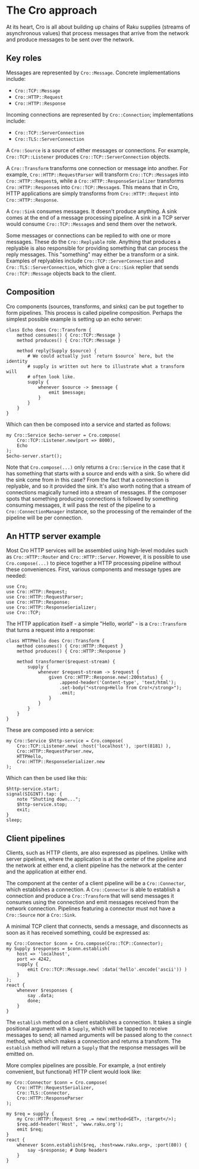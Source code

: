 # The Cro approach

At its heart, Cro is all about building up chains of Raku supplies (streams of
asynchronous values) that process messages that arrive from the network and
produce messages to be sent over the network.

## Key roles

Messages are represented by `Cro::Message`. Concrete implementations include:

* `Cro::TCP::Message`
* `Cro::HTTP::Request`
* `Cro::HTTP::Response`

Incoming connections are represented by `Cro::Connection`; implementations
include:

* `Cro::TCP::ServerConnection`
* `Cro::TLS::ServerConnection`

A `Cro::Source` is a source of either messages or connections. For example,
`Cro::TCP::Listener` produces `Cro::TCP::ServerConnection` objects.

A `Cro::Transform` transforms one connection or message into another. For
example, `Cro::HTTP::RequestParser` will transform `Cro::TCP::Message`s into
`Cro::HTTP::Request`s, while a `Cro::HTTP::ResponseSerializer` transforms
`Cro::HTTP::Response`s into `Cro::TCP::Message`s. This means that in Cro,
HTTP applications are simply transforms from `Cro::HTTP::Request` into
`Cro::HTTP::Response`.

A `Cro::Sink` consumes messages. It doesn't produce anything. A sink comes at
the end of a message processing pipeline. A sink in a TCP server would consume
`Cro::TCP::Message`s and send them over the network.

Some messages or connections can be replied to with one or more messages. These
do the `Cro::Replyable` role. Anything that produces a replyable is also
responsible for providing something that can process the reply messages. This
"something" may either be a transform or a sink. Examples of replyables include
`Cro::TCP::ServerConnection` and `Cro::TLS::ServerConnection`, which give a
`Cro::Sink` replier that sends `Cro::TCP::Message` objects back to the client.

## Composition

Cro components (sources, transforms, and sinks) can be put together to form
pipelines. This process is called pipeline composition. Perhaps the simplest
possible example is setting up an echo server:

```
class Echo does Cro::Transform {
    method consumes() { Cro::TCP::Message }
    method produces() { Cro::TCP::Message }

    method reply(Supply $source) {
        # We could actually just `return $source` here, but the identity
        # supply is written out here to illustrate what a transform will
        # often look like.
        supply {
            whenever $source -> $message {
                emit $message;
            }
        }
    }
}
```

Which can then be composed into a service and started as follows:

    my Cro::Service $echo-server = Cro.compose(
        Cro::TCP::Listener.new(port => 8000),
        Echo
    );
    $echo-server.start();

Note that `Cro.compose(...)` only returns a `Cro::Service` in the case that
it has something that starts with a source and ends with a sink. So where did
the sink come from in this case? From the fact that a connection is replyable,
and so it provided the sink. It's also worth noting that a stream of connections
magically turned into a stream of messages. If the composer spots that something
producing connections is followed by something consuming messages, it will
pass the rest of the pipeline to a `Cro::ConnectionManager` instance, so the
processing of the remainder of the pipeline will be per connection.

## An HTTP server example

Most Cro HTTP services will be assembled using high-level modules such as
`Cro::HTTP::Router` and `Cro::HTTP::Server`. However, it is possible to use
`Cro.compose(...)` to piece together a HTTP processing pipeline without these
conveniences. First, various components and message types are needed:

    use Cro;
    use Cro::HTTP::Request;
    use Cro::HTTP::RequestParser;
    use Cro::HTTP::Response;
    use Cro::HTTP::ResponseSerializer;
    use Cro::TCP;

The HTTP application itself - a simple "Hello, world" - is a `Cro::Transform`
that turns a request into a response:

```
class HTTPHello does Cro::Transform {
    method consumes() { Cro::HTTP::Request }
    method produces() { Cro::HTTP::Response }

    method transformer($request-stream) {
        supply {
            whenever $request-stream -> $request {
                given Cro::HTTP::Response.new(:200status) {
                    .append-header('Content-type', 'text/html');
                    .set-body("<strong>Hello from Cro!</strong>");
                    .emit;
                }
            }
        }
    }
}
```

These are composed into a service:

    my Cro::Service $http-service = Cro.compose(
        Cro::TCP::Listener.new( :host('localhost'), :port(8181) ),
        Cro::HTTP::RequestParser.new,
        HTTPHello,
        Cro::HTTP::ResponseSerializer.new
    );

Which can then be used like this:

    $http-service.start;
    signal(SIGINT).tap: {
        note "Shutting down...";
        $http-service.stop;
        exit;
    }
    sleep;

## Client pipelines

Clients, such as HTTP clients, are also expressed as pipelines. Unlike with
server pipelines, where the application is at the center of the pipeline and
the network at either end, a client pipeline has the network at the center and
the application at either end.

The component at the center of a client pipeline will be a `Cro::Connector`,
which establishes a connection. A `Cro::Connector` is able to establish a
connection and produce a `Cro::Transform` that will send messages it consumes
using the connection and emit messages received from the network connection.
Pipelines featuring a connector must not have a `Cro::Source` nor a
`Cro::Sink`.

A minimal TCP client that connects, sends a message, and disconnects as soon
as it has received something, could be expressed as:

    my Cro::Connector $conn = Cro.compose(Cro::TCP::Connector);
    my Supply $responses = $conn.establish(
        host => 'localhost',
        port => 4242,
        supply {
            emit Cro::TCP::Message.new( :data('hello'.encode('ascii')) )
        }
    );
    react {
        whenever $responses {
            say .data;
            done;
        }
    }

The `establish` method on a client establishes a connection. It takes a single
positional argument with a `Supply`, which will be tapped to receive messages
to send; all named arguments will be passed along to the `connect` method,
which which makes a connection and returns a transform. The `establish` method
will return a `Supply` that the response messages will be emitted on.

More complex pipelines are possible. For example, a (not entirely convenient,
but functional) HTTP client would look like:

```
my Cro::Connector $conn = Cro.compose(
    Cro::HTTP::RequestSerializer,
    Cro::TLS::Connector,
    Cro::HTTP::ResponseParser
);

my $req = supply {
    my Cro::HTTP::Request $req .= new(:method<GET>, :target</>);
    $req.add-header('Host', 'www.raku.org');
    emit $req;
}
react {
    whenever $conn.establish($req, :host<www.raku.org>, :port(80)) {
        say ~$response; # Dump headers
    }
}
```
